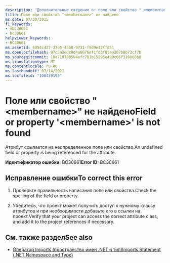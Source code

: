 ```yaml
---
description: 'Дополнительные сведения о: поле или свойство " <membername> " не найдено'
title: Поле или свойство "<membername>" не найдено
ms.date: 07/20/2015
f1_keywords:
- vbc30661
- bc30661
helpviewer_keywords:
- BC30661
ms.assetid: 6854c427-37e5-4ab8-9731-f9d9e32ffd51
ms.openlocfilehash: 97c5a2edc9d4a6676ef1fd3f05aa207b8b73cf7b
ms.sourcegitcommit: 10e719780594efc781b15295e499c66f316068b8
ms.translationtype: MT
ms.contentlocale: ru-RU
ms.lasthandoff: 02/14/2021
ms.locfileid: "100439195"
---
```

# <a name="field-or-property-membername-is-not-found"></a><span data-ttu-id="3e9e0-103">Поле или свойство "\<membername>" не найдено</span><span class="sxs-lookup"><span data-stu-id="3e9e0-103">Field or property '\<membername>' is not found</span></span>

<span data-ttu-id="3e9e0-104">Атрибут ссылается на неопределенное поле или свойство.</span><span class="sxs-lookup"><span data-stu-id="3e9e0-104">An undefined field or property is being referenced for the attribute.</span></span>  
  
 <span data-ttu-id="3e9e0-105">**Идентификатор ошибки:** BC30661</span><span class="sxs-lookup"><span data-stu-id="3e9e0-105">**Error ID:** BC30661</span></span>  
  
## <a name="to-correct-this-error"></a><span data-ttu-id="3e9e0-106">Исправление ошибки</span><span class="sxs-lookup"><span data-stu-id="3e9e0-106">To correct this error</span></span>  
  
1. <span data-ttu-id="3e9e0-107">Проверьте правильность написания поля или свойства.</span><span class="sxs-lookup"><span data-stu-id="3e9e0-107">Check the spelling of the field or property.</span></span>  
  
2. <span data-ttu-id="3e9e0-108">Убедитесь, что проект может получить доступ к нужному классу атрибутов и при необходимости добавьте его в ссылки на проект.</span><span class="sxs-lookup"><span data-stu-id="3e9e0-108">Verify that your project can access the correct attribute class, and add it to the project references if necessary.</span></span>  
  
## <a name="see-also"></a><span data-ttu-id="3e9e0-109">См. также раздел</span><span class="sxs-lookup"><span data-stu-id="3e9e0-109">See also</span></span>

- [<span data-ttu-id="3e9e0-110">Оператор Imports (пространство имен .NET и тип)</span><span class="sxs-lookup"><span data-stu-id="3e9e0-110">Imports Statement (.NET Namespace and Type)</span></span>](../language-reference/statements/imports-statement-net-namespace-and-type.md)
